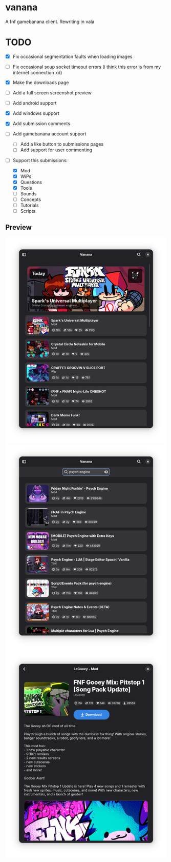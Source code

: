 # vanana

A fnf gamebanana client. Rewriting in vala

# TODO

- [x] Fix occasional segmentation faults when loading images
- [ ] Fix occasional soup socket timeout errors (i think this error is from my internet connection xd)
- [x] Make the downloads page
- [ ] Add a full screen screenshot preview
- [ ] Add android support
- [x] Add windows support
- [x] Add submission comments

- [ ] Add gamebanana account support
    - [ ] Add a like button to submissions pages
    - [ ] Add support for user commenting

- [ ] Support this submissions:
    - [x] Mod
    - [x] WiPs
    - [x] Questions
    - [x] Tools
    - [ ] Sounds
    - [ ] Concepts
    - [ ] Tutorials
    - [ ] Scripts

## Preview
![preview](./assets/preview1.png)
![search](./assets/preview2.png)
![mod](./assets/preview3.png)
